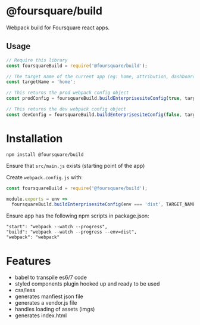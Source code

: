 # @foursquare/build

Webpack build for Foursquare react apps.

## Usage

```js
// Require this library
const foursquareBuild = require('@foursquare/build');

// The target name of the current app (eg: home, attribution, dashboard, segmentbuilder...etc)
const targetName = 'home';

// This returns the prod webpack config object
const prodConfig = foursquareBuild.buildEnterprisesiteConfig(true, targetName, __dirname);

// This returns the dev webpack config object
const devConfig = foursquareBuild.buildEnterprisesiteConfig(false, targetName, __dirname);
```

# Installation

```
npm install @foursquare/build
```

Ensure that `src/main.js` exists (starting point of the app)

Create `webpack.config.js` with:

```js
const foursquareBuild = require('@foursquare/build');

module.exports = env =>
  foursquareBuild.buildEnterprisesiteConfig(env === 'dist', TARGET_NAME, __dirname);
```

Ensure app has the following npm scripts in package.json:

```
"start": "webpack --watch --progress",
"build": "webpack --watch --progress --env=dist",
"webpack": "webpack"
```

# Features

- babel to transpile es6/7 code
- styled components plugin hooked up and ready to be used
- css/less
- generates manfiest json file
- generates a vendor.js file
- handles loading of assets (imgs)
- generates index.html
